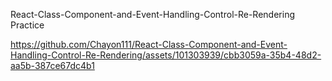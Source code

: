 React-Class-Component-and-Event-Handling-Control-Re-Rendering Practice



https://github.com/Chayon111/React-Class-Component-and-Event-Handling-Control-Re-Rendering/assets/101303939/cbb3059a-35b4-48d2-aa5b-387ce67dc4b1


